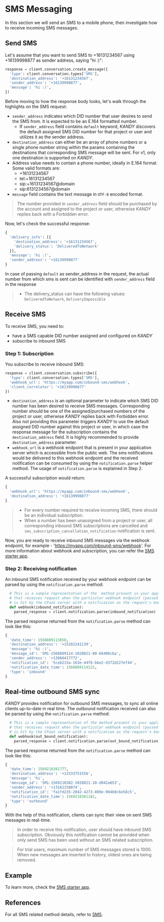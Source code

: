 # SMS Messaging
In this section we will send an SMS to a mobile phone, then investigate how to receive incoming SMS messages.

## Send SMS
Let's assume that you want to send SMS to +16131234567 using +16139998877 as sender address, saying "hi :)":

```python
response = client.conversation.create_message({
  'type': client.conversation.types['SMS'],
  'destination_address': '+16131234567',
  'sender_address': '+16139998877',
  'message': 'hi :)',
})
```
Before moving to how the response body looks, let's walk through the highlights on the SMS request:

+ `sender_address` indicates which DID number that user desires to send the SMS from. It is expected to be an E.164 formatted number.
    + If `sender_address` field contains `default` keyword, $KANDY$ discovers the default assigned SMS DID number for that project or user and utilizes it as the sender address.
+ `destination_address` can either be an array of phone numbers or a single phone number string within the params containing the destinations that corresponding SMS message will be sent. For v1, only one destination is supported on $KANDY$.
+ Address value needs to contain a phone number, ideally in E.164 format. Some valid formats are:
  - +16131234567
  - tel:+16131234567
  - sip:+16131234567@domain
  - sip:6131234567@domain
+ `message` field contains the text message in `UTF-8` encoded format.

> The number provided in `sender_address` field should be purchased by the account and assigned to the project or user, otherwise $KANDY$ replies back with a Forbidden error.

Now, let's check the successful response:

```python
{
  'delivery_info': [{
    'destination_address': '+16131234567',
    'delivery_status': 'DeliveredToNetwork'
  }],
  'message': 'hi :)',
  'sender_address': '+16139998877'
}
```
In case of passing `default` as sender_address in the request, the actual number from which sms is sent can be identified with `sender_address` field in the response

> + The delivery_status can have the following values: `DeliveredToNetwork`, `DeliveryImpossible`


## Receive SMS
To receive SMS, you need to:

+ have a SMS capable DID number assigned and configured on $KANDY$
+ subscribe to inbound SMS

### Step 1: Subscription
You subscribe to receive inbound SMS:

```python
response = client.conversation.subscribe({
  'type': client.conversation.types['SMS'],
  'webhook_url': 'https://myapp.com/inbound-sms/webhook',
  'client_correlator': '+16139998877'
})
```
<!-- test request/response and modify the params accordingly -->
+ `destination_address` is an optional parameter to indicate which SMS DID number has been desired to receive SMS messages. Corresponding number should be one of the assigned/purchased numbers of the project or user, otherwise $KANDY$ replies back with Forbidden error. Also not providing this parameter triggers $KANDY$ to use the default assigned DID number against this project or user, in which case the response message for the subscription contains the `destination_address` field. It is highly recommended to provide `destination_address` parameter.
+ `webhook_url` is a webhook endpoint that is present in your application server which is accessible from the public web. The sms notifications would be delivered to this webhook endpoint and the received notification can be consumed by using the `notification.parse` helper method. The usage of `notification.parse` is explained in Step 2.

A successful subscription would return:
```python
{
  'webhook_url': 'https://myapp.com/inbound-sms/webhook',
  'destination_address': '+16139998877'
}
```

> + For every number required to receive incoming SMS, there should be an individual subscription.
> + When a number has been unassigned from a project or user, all corresponding inbound SMS subscriptions are cancelled and `sms_subscription_cancellation_notification` notification is sent.

Now, you are ready to receive inbound SMS messages via the webhook endpoint, for example - 'https://myapp.com/inbound-sms/webhook'. For more information about webhook and subscription, you can refer the [SMS starter app](https://github.com/Kandy-IO/kandy-cpaas-python-sdk/tree/v1.2.0/examples/sms).

### Step 2: Receiving notification
An inbound SMS notification received by your webhook endpoint can be parsed by using the `notification.parse` method:

```python
  # This is a sample representation of the  method present in your application server
  # that receives request when the particular webhook endpoint (passed as webhook_url)
  # is hit by the CPaaS server with a notification as the request's body.
  def webhook(inbound_notification):
    parsed_response = client.notification.parse(inbound_notification)
```
The parsed response returned from the `notification.parse` method can look like this:
```python
{
  'date_time': 1568889113850,
  'destination_address': '+15202241139',
  'message': 'hi :)',
  'message_id': 'SM1-1568889114-1020821-00-66406cba',
  'sender_address': '+12066417772',
  'notification_id': '5ceb215a-163e-44f8-bbe2-d372d227ef44',
  'notification_date_time': 1568889114122,
  'type': 'inbound'
}
```

## Real-time outbound SMS sync
$KANDY$ provides notification for outbound SMS messages, to sync all online clients up-to-date in real time. The outbound notification received can also be parsed by using the `notification.parse` method:

```python
  # This is a sample representation of the method present in your application server
  # that receives request when the particular webhook endpoint (passed as webhook_url)
  # is hit by the CPaaS server with a notification as the request's body.
  def webhook(out_bound_notification):
    parsed_response = client.notification.parse(out_bound_notification)
```
The parsed response returned from the `notification.parse` method can look like this:

```python
{
  'date_time': 1569218381777,
  'destination_address': '+12533751556',
  'message': 'hi',
  'message_id': 'SM1-1569218382-1020821-10-d042a653',
  'sender_address': '+13162158074',
  'notification_id': 'fa1fd235-2042-4273-889e-904b0c6e58c5',
  'notification_date_time': 1569218381182,
  'type': 'outbound'
}
```
With the help of this notification, clients can sync their view on sent SMS messages in real-time.

> In order to receive this notification, user should have inbound SMS subscription. Obviously this notification cannot be provided when only send SMS has been used without an SMS related subscription.

> For trial users, maximum number of SMS messages stored is 1000. When new messages are inserted to history, oldest ones are being removed.

## Example
To learn more, check the [SMS starter app](https://github.com/Kandy-IO/kandy-cpaas-python-sdk/tree/v1.2.0/examples/sms).

## References
For all SMS related method details, refer to [SMS](/developer/references/python/1.2.0#sms-send).
